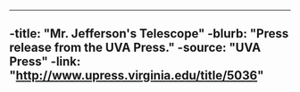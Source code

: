 ----
 -title: "Mr. Jefferson's Telescope"
 -blurb: "Press release from the UVA Press."
 -source: "UVA Press"
 -link: "http://www.upress.virginia.edu/title/5036"
 ----
